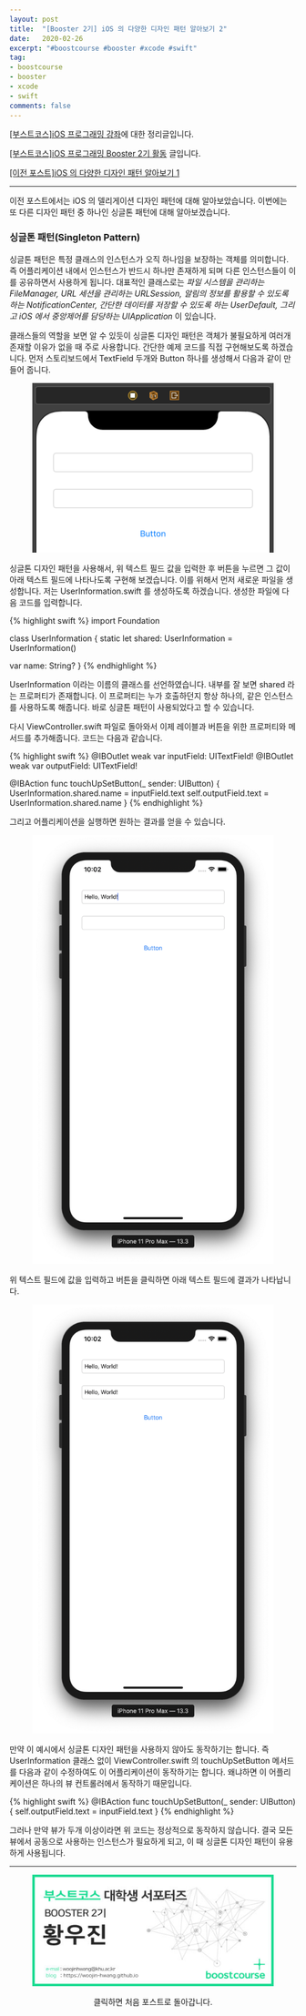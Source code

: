 ```yaml
---
layout: post
title:  "[Booster 2기] iOS 의 다양한 디자인 패턴 알아보기 2"
date:   2020-02-26
excerpt: "#boostcourse #booster #xcode #swift"
tag:
- boostcourse
- booster
- xcode
- swift
comments: false
---
```


[[부스트코스]iOS 프로그래밍 강좌](https://www.edwith.org/boostcourse-ios/)에 대한 정리글입니다.

[[부스트코스]iOS 프로그래밍 Booster 2기 활동](https://woojin-hwang.github.io/boostcourse-ios/) 글입니다.

[[이전 포스트]iOS 의 다양한 디자인 패턴 알아보기 1](https://woojin-hwang.github.io/ios-pattern1/)

---

이전 포스트에서는 iOS 의 델리게이션 디자인 패턴에 대해 알아보았습니다. 이번에는 또 다른 디자인 패턴 중 하나인 싱글톤 패턴에 대해 알아보겠습니다.

### 싱글톤 패턴(Singleton Pattern)

싱글톤 패턴은 특정 클래스의 인스턴스가 오직 하나임을 보장하는 객체를 의미합니다. 즉 어플리케이션 내에서 인스턴스가 반드시 하나만 존재하게 되며 다른 인스턴스들이 이를 공유하면서 사용하게 됩니다. 대표적인 클래스로는 *파일 시스템을 관리하는 FileManager, URL 세션을 관리하는 URLSession, 알림의 정보를 활용할 수 있도록 하는 NotificationCenter, 간단한 데이터를 저장할 수 있도록 하는 UserDefault, 그리고 iOS 에서 중앙제어를 담당하는 UIApplication* 이 있습니다.

클래스들의 역할을 보면 알 수 있듯이 싱글톤 디자인 패턴은 객체가 불필요하게 여러개 존재할 이유가 없을 때 주로 사용합니다. 간단한 예제 코드를 직접 구현해보도록 하겠습니다. 먼저 스토리보드에서 TextField 두개와 Button 하나를 생성해서 다음과 같이 만들어 줍니다.

<figure>
  <a href="https://raw.githubusercontent.com/woojin-hwang/woojin-hwang.github.io/master/_posts/img/ios-pattern/storyboard2.png"><img src="https://raw.githubusercontent.com/woojin-hwang/woojin-hwang.github.io/master/_posts/img/ios-pattern/storyboard2.png"></a>
</figure>

싱글톤 디자인 패턴을 사용해서, 위 텍스트 필드 값을 입력한 후 버튼을 누르면 그 값이 아래 텍스트 필드에 나타나도록 구현해 보겠습니다. 이를 위해서 먼저 새로운 파일을 생성합니다. 저는 UserInformation.swift 를 생성하도록 하겠습니다. 생성한 파일에 다음 코드를 입력합니다.

{% highlight swift %}
import Foundation

class UserInformation {
  static let shared: UserInformation = UserInformation()

  var name: String?
}
{% endhighlight %}

UserInformation 이라는 이름의 클래스를 선언하였습니다. 내부를 잘 보면 shared 라는 프로퍼티가 존재합니다. 이 프로퍼티는 누가 호출하던지 항상 하나의, 같은 인스턴스를 사용하도록 해줍니다. 바로 싱글톤 패턴이 사용되었다고 할 수 있습니다.

다시 ViewController.swift 파일로 돌아와서 이제 레이블과 버튼을 위한 프로퍼티와 메서드를 추가해줍니다. 코드는 다음과 같습니다.

{% highlight swift %}
@IBOutlet weak var inputField: UITextField!
@IBOutlet weak var outputField: UITextField!
    
@IBAction func touchUpSetButton(_ sender: UIButton) {
  UserInformation.shared.name = inputField.text
  self.outputField.text = UserInformation.shared.name
}
{% endhighlight %}

그리고 어플리케이션을 실행하면 원하는 결과를 얻을 수 있습니다.

<figure>
  <a href="https://raw.githubusercontent.com/woojin-hwang/woojin-hwang.github.io/master/_posts/img/ios-pattern/hello.png"><img src="https://raw.githubusercontent.com/woojin-hwang/woojin-hwang.github.io/master/_posts/img/ios-pattern/hello.png"></a>
</figure>

위 텍스트 필드에 값을 입력하고 버튼을 클릭하면 아래 텍스트 필드에 결과가 나타납니다.

<figure>
  <a href="https://raw.githubusercontent.com/woojin-hwang/woojin-hwang.github.io/master/_posts/img/ios-pattern/hello2.png"><img src="https://raw.githubusercontent.com/woojin-hwang/woojin-hwang.github.io/master/_posts/img/ios-pattern/hello2.png"></a>
</figure>

만약 이 예시에서 싱글톤 디자인 패턴을 사용하지 않아도 동작하기는 합니다. 즉 UserInformation 클래스 없이 ViewController.swift 의 touchUpSetButton 메서드를 다음과 같이 수정하여도 이 어플리케이션이 동작하기는 합니다. 왜냐하면 이 어플리케이션은 하나의 뷰 컨트롤러에서 동작하기 때문입니다.

{% highlight swift %}
@IBAction func touchUpSetButton(_ sender: UIButton) {
  self.outputField.text = inputField.text
}
{% endhighlight %}

그러나 만약 뷰가 두개 이상이라면 위 코드는 정상적으로 동작하지 않습니다. 결국 모든 뷰에서 공동으로 사용하는 인스턴스가 필요하게 되고, 이 때 싱글톤 디자인 패턴이 유용하게 사용됩니다.

---

<figure>
  <a href="https://woojin-hwang.github.io/boostcourse-ios/"><img src="https://raw.githubusercontent.com/woojin-hwang/woojin-hwang.github.io/master/_posts/img/boostcourse/tag.jpg"></a>
</figure>
<center>클릭하면 처음 포스트로 돌아갑니다.</center>